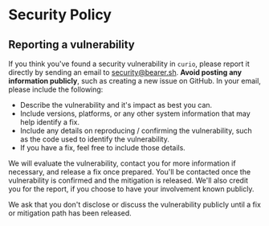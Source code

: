 # Security Policy

## Reporting a vulnerability

If you think you've found a security vulnerability in `curio`, please report it directly by sending an email to [security@bearer.sh](mailto:security@bearer.sh). **Avoid posting any information publicly**, such as creating a new issue on GitHub. In your email, please include the following:

- Describe the vulnerability and it's impact as best you can.
- Include versions, platforms, or any other system information that may help identify a fix.
- Include any details on reproducing / confirming the vulnerability, such as the code used to identify the vulnerability.
- If you have a fix, feel free to include those details.

We will evaluate the vulnerability, contact you for more information if necessary, and release a fix once prepared. You'll be contacted once the vulnerability is confirmed and the mitigation is released. We'll also credit you for the report, if you choose to have your involvement known publicly.

We ask that you don't disclose or discuss the vulnerability publicly until a fix or mitigation path has been released.